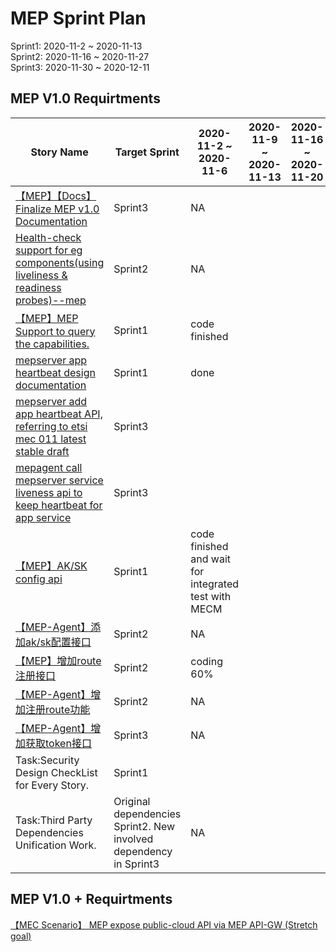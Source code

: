 # MEP Sprint Plan
Sprint1: 2020-11-2 ~ 2020-11-13  
Sprint2: 2020-11-16 ~ 2020-11-27  
Sprint3: 2020-11-30 ~ 2020-12-11
## MEP V1.0 Requirtments
| Story Name | Target Sprint | 2020-11-2 ~ 2020-11-6 | 2020-11-9 ~ 2020-11-13 | 2020-11-16 ~ 2020-11-20 | 2020-11-23 ~ 2020-11-27 | 2020-11-30 ~ 2020-12-4 | 2020-12-7 ~ 2020-12-11 |
|-----------|-------------|----------|-----------|-------------|----------|----------|----------|
| [【MEP】【Docs】Finalize MEP v1.0 Documentation](https://gitee.com/OSDT/dashboard?issue_id=I23V9G) | Sprint3   |   NA   |   |    |    |    |
| [Health-check support for eg components(using liveliness & readiness probes)--mep](https://gitee.com/OSDT/dashboard?issue_id=I23CZD) | Sprint2   |   NA  |   |    |    |    |
| [【MEP】MEP Support to query the capabilities.](https://gitee.com/OSDT/dashboard?issue_id=I1W7UU) |  Sprint1   |   code finished  |   |    |    |    |
| [mepserver app heartbeat design documentation](https://gitee.com/OSDT/dashboard?issue_id=I1QT6P) | Sprint1    |  done  |   |    |    |    |
| [mepserver add app heartbeat API, referring to etsi mec 011 latest stable draft](https://gitee.com/OSDT/dashboard?issue_id=I1QT6E) |  Sprint3  |     |   |    |    |    |
| [mepagent call mepserver service liveness api to keep heartbeat for app service](https://gitee.com/OSDT/dashboard?issue_id=I1R0VX) |  Sprint3 |    |   |    |    |    |
| [【MEP】AK/SK config api](https://gitee.com/OSDT/dashboard?issue_id=I1QT40) |  Sprint1   |   code  finished and wait for integrated test with MECM |   |    |    |    |
| [【MEP-Agent】添加ak/sk配置接口](https://gitee.com/OSDT/dashboard?issue_id=I1QT48) | Sprint2    |   NA  |   |    |    |    |
| [【MEP】增加route注册接口](https://gitee.com/OSDT/dashboard?issue_id=I23QX2) | Sprint2    | coding 60%  |   |    |    |    |
| [【MEP-Agent】增加注册route功能](https://gitee.com/OSDT/dashboard?issue_id=I23QX4) | Sprint2    |   NA  |   |    |    |    |
| [【MEP-Agent】增加获取token接口](https://gitee.com/OSDT/dashboard?issue_id=I23QX8) | Sprint3    |   NA  |   |    |    |    |
| Task:Security Design CheckList for Every Story. | Sprint1    |    |   |    |    |    |
| Task:Third Party Dependencies Unification Work. | Original dependencies Sprint2. New involved dependency in Sprint3    |   NA  |   |    |    |    |



## MEP V1.0 + Requirtments

[【MEC Scenario】 MEP expose public-cloud API via MEP API-GW (Stretch goal)](https://gitee.com/OSDT/dashboard?issue_id=I1OXZN) 